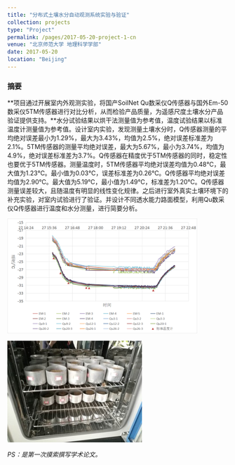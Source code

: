 ```yaml
---
title: "分布式土壤水分自动观测系统实验与验证"
collection: projects
type: "Project"
permalink: /pages/2017-05-20-project-1-cn
venue: "北京师范大学 地理科学学部"
date: 2017-05-20
location: "Beijing"
---
```


### 摘要 

**项目通过开展室内外观测实验，将国产SoilNet Qu数采仪Q传感器与国外Em-50数采仪5TM传感器进行对比分析，从而检验产品质量，为遥感尺度土壤水分产品验证提供支持。**水分试验结果以烘干法测量值为参考值，温度试验结果以标准温度计测量值为参考值。设计室内实验，发现测量土壤水分时，Q传感器测量的平均绝对误差最小为1.29%，最大为3.43%，均值为2.5%，绝对误差标准差为2.1%。5TM传感器的测量平均绝对误差，最大为5.67%，最小为3.74%，均值为4.9%，绝对误差标准差为3.7%。Q传感器在精度优于5TM传感器的同时，稳定性也要优于5TM传感器。测量温度时，5TM传感器平均绝对误差均值为0.48℃，最大值为1.23℃。最小值为0.03℃，误差标准差为0.26℃。Q传感器平均绝对误差均值为2.90℃。最大值为5.19℃，最小值为1.49℃，标准差为1.20℃。Q传感器测量误差较大，且随温度有明显的线性变化规律。之后进行室外真实土壤环境下的补充实验，对室内试验进行了验证。并设计不同透水能力路面模型，利用Qu数采仪Q传感器进行温度和水分测量，进行简要分析。

![分布式土壤水分](/images/分布式土壤水分.png)

![分布式土壤水分2](/images/分布式土壤水分2.jpg)

*PS：是第一次摸索撰写学术论文。*
